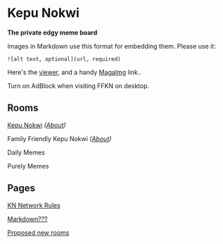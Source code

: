 # Kepu Nokwi
**The private edgy meme board**

Images in Markdown use this format for embedding them. Please use it: 
```
![alt text, optional](url, required)
```

Here's the [viewer](/knmemes/viewer.html), and a handy [MagaImg](https://magaimg.net) link..

Turn on AdBlock when visiting FFKN on desktop.

## Rooms
[Kepu Nokwi](https://kn.b252chat.gq) *([About](about/rooms/kn.md))*

Family Friendly Kepu Nokwi *([About](about/rooms/ffkn.md))*

Daily Memes

Purely Memes

## Pages
[KN Network Rules](about/rules.md)

[Markdown???](about/md.md)

[Proposed new rooms](about/prop_rooms.md)

<!--[Stars](about/diamonds.md)-->
